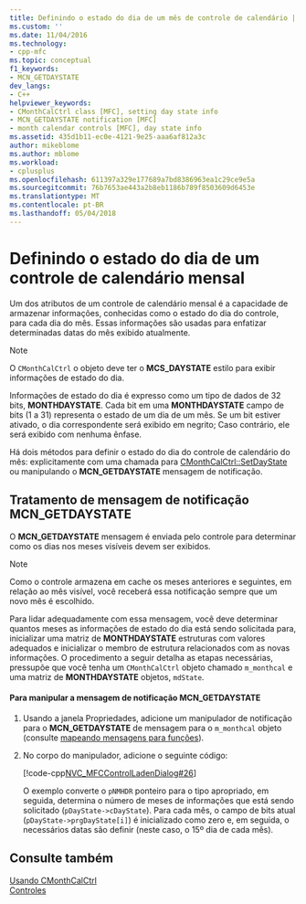 ```yaml
---
title: Definindo o estado do dia de um mês de controle de calendário | Microsoft Docs
ms.custom: ''
ms.date: 11/04/2016
ms.technology:
- cpp-mfc
ms.topic: conceptual
f1_keywords:
- MCN_GETDAYSTATE
dev_langs:
- C++
helpviewer_keywords:
- CMonthCalCtrl class [MFC], setting day state info
- MCN_GETDAYSTATE notification [MFC]
- month calendar controls [MFC], day state info
ms.assetid: 435d1b11-ec0e-4121-9e25-aaa6af812a3c
author: mikeblome
ms.author: mblome
ms.workload:
- cplusplus
ms.openlocfilehash: 611397a329e177689a7bd8386963ea1c29ce9e5a
ms.sourcegitcommit: 76b7653ae443a2b8eb1186b789f8503609d6453e
ms.translationtype: MT
ms.contentlocale: pt-BR
ms.lasthandoff: 05/04/2018
---
```

# <a name="setting-the-day-state-of-a-month-calendar-control"></a>Definindo o estado do dia de um controle de calendário mensal
Um dos atributos de um controle de calendário mensal é a capacidade de armazenar informações, conhecidas como o estado do dia do controle, para cada dia do mês. Essas informações são usadas para enfatizar determinadas datas do mês exibido atualmente.  
  
> [!NOTE]
>  O `CMonthCalCtrl` o objeto deve ter o **MCS_DAYSTATE** estilo para exibir informações de estado do dia.  
  
 Informações de estado do dia é expresso como um tipo de dados de 32 bits, **MONTHDAYSTATE**. Cada bit em uma **MONTHDAYSTATE** campo de bits (1 a 31) representa o estado de um dia de um mês. Se um bit estiver ativado, o dia correspondente será exibido em negrito; Caso contrário, ele será exibido com nenhuma ênfase.  
  
 Há dois métodos para definir o estado do dia do controle de calendário do mês: explicitamente com uma chamada para [CMonthCalCtrl::SetDayState](../mfc/reference/cmonthcalctrl-class.md#setdaystate) ou manipulando o **MCN_GETDAYSTATE** mensagem de notificação.  
  
## <a name="handling-the-mcngetdaystate-notification-message"></a>Tratamento de mensagem de notificação MCN_GETDAYSTATE  
 O **MCN_GETDAYSTATE** mensagem é enviada pelo controle para determinar como os dias nos meses visíveis devem ser exibidos.  
  
> [!NOTE]
>  Como o controle armazena em cache os meses anteriores e seguintes, em relação ao mês visível, você receberá essa notificação sempre que um novo mês é escolhido.  
  
 Para lidar adequadamente com essa mensagem, você deve determinar quantos meses as informações de estado do dia está sendo solicitada para, inicializar uma matriz de **MONTHDAYSTATE** estruturas com valores adequados e inicializar o membro de estrutura relacionados com as novas informações. O procedimento a seguir detalha as etapas necessárias, pressupõe que você tenha um `CMonthCalCtrl` objeto chamado `m_monthcal` e uma matriz de **MONTHDAYSTATE** objetos, `mdState`.  
  
#### <a name="to-handle-the-mcngetdaystate-notification-message"></a>Para manipular a mensagem de notificação MCN_GETDAYSTATE  
  
1.  Usando a janela Propriedades, adicione um manipulador de notificação para o **MCN_GETDAYSTATE** de mensagem para o `m_monthcal` objeto (consulte [mapeando mensagens para funções](../mfc/reference/mapping-messages-to-functions.md)).  
  
2.  No corpo do manipulador, adicione o seguinte código:  
  
     [!code-cpp[NVC_MFCControlLadenDialog#26](../mfc/codesnippet/cpp/setting-the-day-state-of-a-month-calendar-control_1.cpp)]  
  
     O exemplo converte o `pNMHDR` ponteiro para o tipo apropriado, em seguida, determina o número de meses de informações que está sendo solicitado (`pDayState->cDayState`). Para cada mês, o campo de bits atual (`pDayState->prgDayState[i]`) é inicializado como zero e, em seguida, o necessários datas são definir (neste caso, o 15º dia de cada mês).  
  
## <a name="see-also"></a>Consulte também  
 [Usando CMonthCalCtrl](../mfc/using-cmonthcalctrl.md)   
 [Controles](../mfc/controls-mfc.md)

